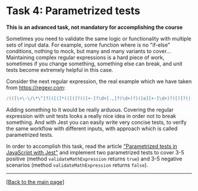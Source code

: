 # Task 4: Parametrized tests

**This is an advanced task, not mandatory for accomplishing the course**

Sometimes you need to validate the same logic or functionality with multiple sets of input data. For example, some function where is no "if-else" conditions, nothing to mock, but many and many variants to cover... Maintaining complex regular expressions is a hard piece of work, sometimes if you change something, something else can break, and unit tests become extremely helpful in this case.

Consider the next regular expression, the real example which we have taken from https://regexr.com:

```ts
/(([\+\-\/\*\^]?)([(]*(([(]?(([+-]?\d+[.,]?(\d+)?)([e][+-]\d+)?)[)]?)|([(]?value[)]?))[)]*)?(([(]*([(]?(([+-]?\d+[.,]?(\d+)?)([e][+-]\d+)?)[)]?)|([(]?value[)]?))[)]*)?([\+\-\/\*\^])([(]*(([(]?(([+-]?\d+[.,]?(\d+)?)([e][+-]\d+)?)[)]?)|([(]?value[)]?))[)]*))+/gi
```

Adding something to it would be really arduous. Covering the regular expression with unit tests looks a really nice idea in order not to break something. And with Jest you can easily write very concise tests, to verify the same workflow with different inputs, with approach which is called parametrized tests.

In order to accomplish this task, read the article ["Parametrized tests in JavaScript with Jest"](https://blog.codeleak.pl/2021/12/parameterized-tests-with-jest.html) and implement two parametrized tests to cover 3-5 positive (method `validateMathExpression` returns `true`) and 3-5 negative scenarios (method `validateMathExpression` returns `false`).

---

[[Back to the main page](../README.md)]
